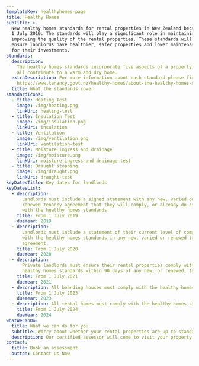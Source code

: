 ```yaml
---
templateKey: healthyhomes-page
title: Healthy Homes
subTitle: >-
  New healthy homes standards for rental properties in New Zealand became law on
  1 July 2019. The standards will play a significant role in maintaining and
  improving the quality of the rental properties. These standards will help
  ensure landlords have healthier, safer properties and lower maintenance costs
  for their investments.
standards:
  description:
    The healthy homes standards incorporate five aspects of a property, which
    all contribute to a warm and dry home.
  extraDescription: For more information about each standard please find here -
    https://www.tenancy.govt.nz/healthy-homes/about-the-healthy-homes-standards/
  title: What the standards cover
standardIcons:
  - title: Heating Test
    image: /img/heating.png
    linkUri: heating-test
  - title: Insulation Test
    image: /img/insulation.png
    linkUri: insulation
  - title: Ventilation
    image: /img/ventilation.png
    linkUri: ventilation-test
  - title: Moisture ingress and drainage
    image: /img/moisture.png
    linkUri: moisture-ingress-and-drainage-test
  - title: Draught stopping
    image: /img/draught.png
    linkUri: draught-test
keyDatesTitle: Key dates for landlords
keyDatesList:
  - description:
      Landlords must include a signed statement with any new, varied or
      renewed tenancy agreement that they will comply, or already do comply,
      with the healthy homes standards.
    title: From 1 July 2019
    dueYear: 2019
  - description:
      Landlords must include a statement of their current level of compliance
      with the healthy homes standards in any new, varied or renewed tenancy
      agreement.
    title: From 1 July 2020
    dueYear: 2020
  - description:
      Private landlords must ensure their rental properties comply with the
      healthy homes standards within 90 days of any new, or renewed, tenancy.
    title: From 1 July 2021
    dueYear: 2021
  - description: All boarding houses must comply with the healthy homes standards.
    title: From 1 July 2023
    dueYear: 2023
  - description: All rental homes must comply with the healthy homes standards.
    title: From 1 July 2024
    dueYear: 2024
whatWeCanDo:
  title: What we can do for you
  subtitle: Worry about whether your rental properties are up to standards? Let us find out for you.
  description: Our certified assessor will come to visit your property and do a comprehensive inspection. We will issue you the certificate if your property meets all the requirements. If there are some aspects that do not comply with the standards, we will let you know what they are and can also help you to improve, repair or replace if needed. A certificate is then issued once all problems are fixed.
contact:
  title: Book an assessment
  button: Contact Us Now
---
```

